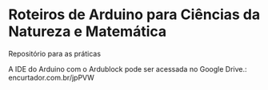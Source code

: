 # Roteiros de Arduino para Ciências da Natureza e Matemática

Repositório para as práticas

A IDE do Arduino com o Ardublock pode ser acessada no Google Drive.: encurtador.com.br/jpPVW
